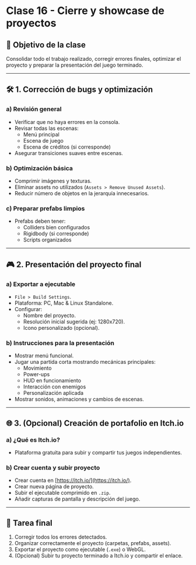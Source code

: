 # Clase 16 - Cierre y showcase de proyectos

## 🎯 Objetivo de la clase

Consolidar todo el trabajo realizado, corregir errores finales, optimizar el proyecto y preparar la presentación del juego terminado.

---

## 🛠️ 1. Corrección de bugs y optimización

### a) Revisión general

- Verificar que no haya errores en la consola.
- Revisar todas las escenas:
  - Menú principal
  - Escena de juego
  - Escena de créditos (si corresponde)
- Asegurar transiciones suaves entre escenas.

### b) Optimización básica

- Comprimir imágenes y texturas.
- Eliminar assets no utilizados (`Assets > Remove Unused Assets`).
- Reducir número de objetos en la jerarquía innecesarios.

### c) Preparar prefabs limpios

- Prefabs deben tener:
  - Colliders bien configurados
  - Rigidbody (si corresponde)
  - Scripts organizados

---

## 🎮 2. Presentación del proyecto final

### a) Exportar a ejecutable

- `File > Build Settings`.
- Plataforma: PC, Mac & Linux Standalone.
- Configurar:
  - Nombre del proyecto.
  - Resolución inicial sugerida (ej: 1280x720).
  - Icono personalizado (opcional).

### b) Instrucciones para la presentación

- Mostrar menú funcional.
- Jugar una partida corta mostrando mecánicas principales:
  - Movimiento
  - Power-ups
  - HUD en funcionamiento
  - Interacción con enemigos
  - Personalización aplicada
- Mostrar sonidos, animaciones y cambios de escenas.

---

## 🌐 3. (Opcional) Creación de portafolio en Itch.io

### a) ¿Qué es Itch.io?

- Plataforma gratuita para subir y compartir tus juegos independientes.

### b) Crear cuenta y subir proyecto

- Crear cuenta en [https://itch.io/](https://itch.io/).
- Crear nueva página de proyecto.
- Subir el ejecutable comprimido en `.zip`.
- Añadir capturas de pantalla y descripción del juego.

---

## 📌 Tarea final

1. Corregir todos los errores detectados.
2. Organizar correctamente el proyecto (carpetas, prefabs, assets).
3. Exportar el proyecto como ejecutable (`.exe`) o WebGL.
4. (Opcional) Subir tu proyecto terminado a Itch.io y compartir el enlace.
